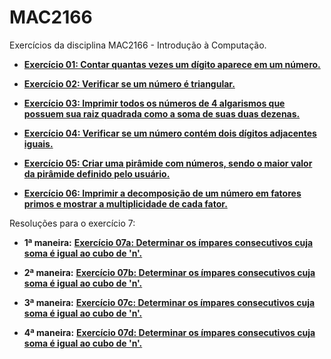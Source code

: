 # MAC2166
Exercícios da disciplina MAC2166 - Introdução à Computação.

* [**Exercício 01: Contar quantas vezes um dígito aparece em um número.**](https://github.com/devpedro-br/MAC2166/blob/master/exercicio_01.py)

* [**Exercício 02: Verificar se um número é triangular.**](https://github.com/devpedro-br/MAC2166/blob/master/exercicio_02.py)

* [**Exercício 03: Imprimir todos os números de 4 algarismos que possuem sua raiz quadrada como a soma de suas duas dezenas.**](https://github.com/devpedro-br/MAC2166/blob/master/exercicio_03.py)

* [**Exercício 04: Verificar se um número contém dois dígitos adjacentes iguais.**](https://github.com/devpedro-br/MAC2166/blob/master/exercicio_04.py)

* [**Exercício 05: Criar uma pirâmide com números, sendo o maior valor da pirâmide definido pelo usuário.**](https://github.com/devpedro-br/MAC2166/blob/master/exercicio_05.py)

* [**Exercício 06: Imprimir a decomposição de um número em fatores primos e mostrar a multiplicidade de cada fator.**](https://github.com/devpedro-br/MAC2166/blob/master/exercicio_06.py)

Resoluções para o exercício 7:

* **1ª maneira:** [**Exercício 07a: Determinar os ímpares consecutivos cuja soma é igual ao cubo de 'n'.**](https://github.com/devpedro-br/MAC2166/blob/master/exercicio_07a.py)

* **2ª maneira:** [**Exercício 07b: Determinar os ímpares consecutivos cuja soma é igual ao cubo de 'n'.**](https://github.com/devpedro-br/MAC2166/blob/master/exercicio_07b.py)

* **3ª maneira:** [**Exercício 07c: Determinar os ímpares consecutivos cuja soma é igual ao cubo de 'n'.**](https://github.com/devpedro-br/MAC2166/blob/master/exercicio_07c.py)

* **4ª maneira:** [**Exercício 07d: Determinar os ímpares consecutivos cuja soma é igual ao cubo de 'n'.**](https://github.com/devpedro-br/MAC2166/blob/master/exercicio_07d.py)
